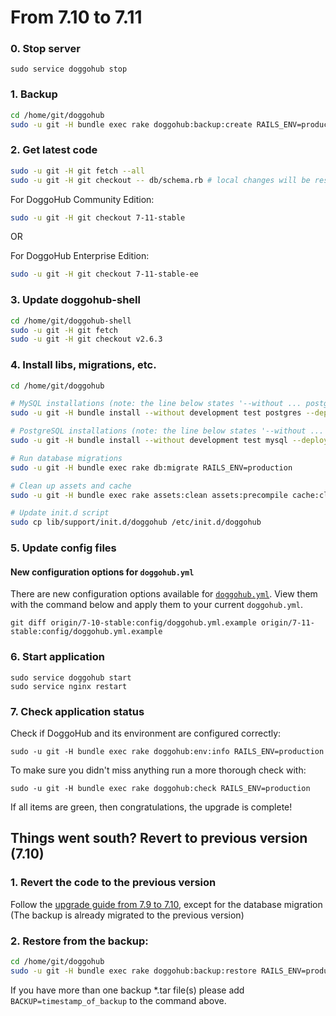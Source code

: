 # From 7.10 to 7.11

### 0. Stop server

    sudo service doggohub stop

### 1. Backup

```bash
cd /home/git/doggohub
sudo -u git -H bundle exec rake doggohub:backup:create RAILS_ENV=production
```

### 2. Get latest code

```bash
sudo -u git -H git fetch --all
sudo -u git -H git checkout -- db/schema.rb # local changes will be restored automatically
```

For DoggoHub Community Edition:

```bash
sudo -u git -H git checkout 7-11-stable
```

OR

For DoggoHub Enterprise Edition:

```bash
sudo -u git -H git checkout 7-11-stable-ee
```

### 3. Update doggohub-shell

```bash
cd /home/git/doggohub-shell
sudo -u git -H git fetch
sudo -u git -H git checkout v2.6.3
```

### 4. Install libs, migrations, etc.

```bash
cd /home/git/doggohub

# MySQL installations (note: the line below states '--without ... postgres')
sudo -u git -H bundle install --without development test postgres --deployment

# PostgreSQL installations (note: the line below states '--without ... mysql')
sudo -u git -H bundle install --without development test mysql --deployment

# Run database migrations
sudo -u git -H bundle exec rake db:migrate RAILS_ENV=production

# Clean up assets and cache
sudo -u git -H bundle exec rake assets:clean assets:precompile cache:clear RAILS_ENV=production

# Update init.d script
sudo cp lib/support/init.d/doggohub /etc/init.d/doggohub
```

### 5. Update config files

#### New configuration options for `doggohub.yml`

There are new configuration options available for [`doggohub.yml`](config/doggohub.yml.example). View them with the command below and apply them to your current `doggohub.yml`.

```
git diff origin/7-10-stable:config/doggohub.yml.example origin/7-11-stable:config/doggohub.yml.example
``````

### 6. Start application

    sudo service doggohub start
    sudo service nginx restart

### 7. Check application status

Check if DoggoHub and its environment are configured correctly:

    sudo -u git -H bundle exec rake doggohub:env:info RAILS_ENV=production

To make sure you didn't miss anything run a more thorough check with:

    sudo -u git -H bundle exec rake doggohub:check RAILS_ENV=production

If all items are green, then congratulations, the upgrade is complete!

## Things went south? Revert to previous version (7.10)

### 1. Revert the code to the previous version
Follow the [upgrade guide from 7.9 to 7.10](7.9-to-7.10.md), except for the database migration
(The backup is already migrated to the previous version)

### 2. Restore from the backup:

```bash
cd /home/git/doggohub
sudo -u git -H bundle exec rake doggohub:backup:restore RAILS_ENV=production
```
If you have more than one backup *.tar file(s) please add `BACKUP=timestamp_of_backup` to the command above.
